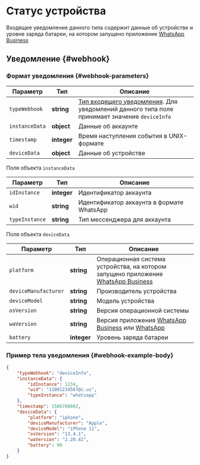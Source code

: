 # Статус устройства

Входящее уведомление данного типа содержит данные об устройстве и уровне заряда батареи, на котором запущено приложение [WhatsApp Business](https://www.whatsapp.com/business/)

## Уведомление {#webhook}

### Формат уведомления {#webhook-parameters}

Параметр | Тип | Описание
----- | ----- | -----
`typeWebhook` | **string** | [Тип входящего уведомления](type-webhook.md). Для уведомлений данного типа поле принимает значение `deviceInfo`
`instanceData` | **object** | Данные об аккаунте
`timestamp` | **integer** | Время наступления события в UNIX-формате
`deviceData` | **object** | Данные об устройстве

Поля объекта `instanceData`

Параметр | Тип | Описание
----- | ----- | -----
`idInstance` | **integer** | Идентификатор аккаунта
`wid` | **string** | Идентификатор аккаунта в формате WhatsApp
`typeInstance` | **string** | Тип мессенджера для аккаунта

Поля объекта `deviceData`

Параметр | Тип | Описание
----- | ----- | -----
`platform` | **string** | Операционная система устройства, на котором запущено приложение [WhatsApp Business](https://www.whatsapp.com/business/)
`deviceManufacturer` | **string** | Производитель устройства
`deviceModel` | **string** | Модель устройства
`osVersion` | **string** | Версия операционной системы
`waVersion` | **string** | Версия приложения [WhatsApp Business](https://www.whatsapp.com/business/) или [WhatsApp](https://www.whatsapp.com/)
`battery` | **integer** | Уровень заряда батареи

### Пример тела уведомления {#webhook-example-body}

```json
{
    "typeWebhook": "deviceInfo",
    "instanceData": {
        "idInstance": 1234,
        "wid": "11001234567@c.us",
        "typeInstance": "whatsapp"
    },
    "timestamp": 1586700802,
    "deviceData": {
        "platform": "iphone",
        "deviceManufacturer": "Apple",
        "deviceModel": "iPhone 11",
        "osVersion": "13.4.1",
        "waVersion": "2.20.42",
        "battery": 90
    }
}
```
